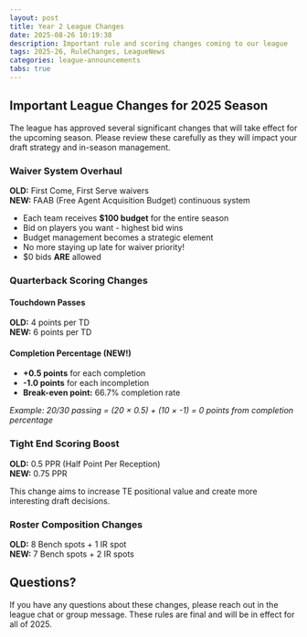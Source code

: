 ```yaml
---
layout: post
title: Year 2 League Changes
date: 2025-08-26 10:19:38
description: Important rule and scoring changes coming to our league
tags: 2025-26, RuleChanges, LeagueNews
categories: league-announcements
tabs: true
---
```


## Important League Changes for 2025 Season

The league has approved several significant changes that will take effect for the upcoming season. Please review these carefully as they will impact your draft strategy and in-season management.

### Waiver System Overhaul

**OLD:** First Come, First Serve waivers  
**NEW:** FAAB (Free Agent Acquisition Budget) continuous system

- Each team receives **$100 budget** for the entire season
- Bid on players you want - highest bid wins
- Budget management becomes a strategic element
- No more staying up late for waiver priority!
- $0 bids **ARE** allowed

### Quarterback Scoring Changes

#### Touchdown Passes
**OLD:** 4 points per TD  
**NEW:** 6 points per TD

#### Completion Percentage (NEW!)
- **+0.5 points** for each completion
- **-1.0 points** for each incompletion
- **Break-even point:** 66.7% completion rate

*Example: 20/30 passing = (20 × 0.5) + (10 × -1) = 0 points from completion percentage*

### Tight End Scoring Boost

**OLD:** 0.5 PPR (Half Point Per Reception)  
**NEW:** 0.75 PPR

This change aims to increase TE positional value and create more interesting draft decisions.

### Roster Composition Changes

**OLD:** 8 Bench spots + 1 IR spot  
**NEW:** 7 Bench spots + 2 IR spots


## Questions?

If you have any questions about these changes, please reach out in the league chat or group message. These rules are final and will be in effect for all of 2025.

